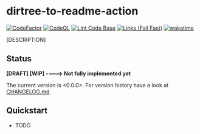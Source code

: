 dirtree-to-readme-action
===

[![CodeFactor](https://www.codefactor.io/repository/github/qte77/dirtree-to-readme-action/badge)](https://www.codefactor.io/repository/github/qte77/dirtree-to-readme-action)
[![CodeQL](https://github.com/qte77/dirtree-to-readme-action/actions/workflows/codeql.yml/badge.svg)](https://github.com/qte77/dirtree-to-readme-action/actions/workflows/codeql.yml)
[![Lint Code Base](https://github.com/qte77/dirtree-to-readme-action/actions/workflows/linter.yml/badge.svg)](https://github.com/qte77/dirtree-to-readme-action/actions/workflows/linter.yml)
[![Links (Fail Fast)](https://github.com/qte77/dirtree-to-readme-action/actions/workflows/links-fail-fast.yml/badge.svg)](https://github.com/qte77/dirtree-to-readme-action/actions/workflows/links-fail-fast.yml)
[![wakatime](https://wakatime.com/badge/github/qte77/dirtree-to-readme-action.svg)](https://wakatime.com/badge/github/qte77/dirtree-to-readme-action)

[DESCRIPTION]

Status
---

**[DRAFT]** **[WIP]** **----> Not fully implemented yet**

The current version is <0.0.0>. For version history have a look at [CHANGELOG.md](./CHANGELOG.md).

Quickstart
---

* TODO <!-- `make run_all` -->

<!--
TOC
---

* [Usage](#usage-)
* [Install](#install-)
* [Reason](#reason-)
* [Purpose](#purpose-)
* [Paradigms](#paradigms-)
* [App Structure](#app-structure-)
* [App Details](#app-details-)
* [TODO](#todo-)
* [Inspirations](#inspirations-)
* [Rescources](#resources-)

Usage [↑](#dirtree-to-readme-action)
---

-->
